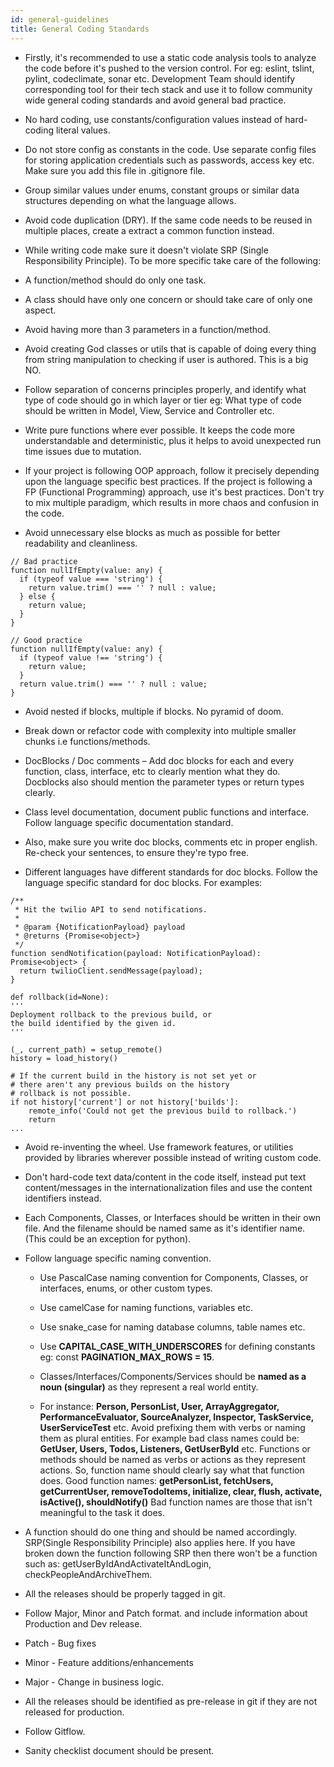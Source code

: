 ```yaml
---
id: general-guidelines
title: General Coding Standards
---
```


* Firstly, it's recommended to use a static code analysis tools to analyze the code before it's pushed to the version control. For eg: eslint, tslint, pylint, codeclimate, sonar etc. Development Team should identify corresponding tool for their tech stack and use it to follow community wide general coding standards and avoid general bad practice.

* No hard coding, use constants/configuration values instead of hard-coding literal values.

* Do not store config as constants in the code. Use separate config files for storing application credentials such as passwords, access key etc. Make sure you add this file in .gitignore file.
  
* Group similar values under enums, constant groups or similar data structures depending on what the language allows.
  
* Avoid code duplication (DRY). If the same code needs to be reused in multiple places, create a extract a common function instead.
  
* While writing code make sure it doesn't violate SRP (Single Responsibility Principle). To be more specific take care of the following:

* A function/method should do only one task.

* A class should have only one concern or should take care of only one aspect.

* Avoid having more than 3 parameters in a function/method.

* Avoid creating God classes or utils that is capable of doing every thing from string manipulation to checking if user is authored. This is a big NO.

* Follow separation of concerns principles properly, and identify what type of code should go in which layer or tier eg: What type of code should be written in Model, View, Service and Controller etc.

* Write pure functions where ever possible. It keeps the code more understandable and deterministic, plus it helps to avoid unexpected run time issues due to mutation.

* If your project is following OOP approach, follow it precisely depending upon the language specific best practices. If the project is following a FP (Functional Programming) approach, use it's best practices. Don't try to mix multiple paradigm, which results in more chaos and confusion in the code.

* Avoid unnecessary else blocks as much as possible for better readability and cleanliness.

<!--JavaScript-->
    // Bad practice
    function nullIfEmpty(value: any) {
      if (typeof value === 'string') {
        return value.trim() === '' ? null : value;
      } else {
        return value;
      }
    }

    // Good practice
    function nullIfEmpty(value: any) {
      if (typeof value !== 'string') {
        return value;
      }
      return value.trim() === '' ? null : value;
    }

* Avoid nested if blocks, multiple if blocks. No pyramid of doom.

* Break down or refactor code with complexity into multiple smaller chunks i.e functions/methods.

* DocBlocks / Doc comments – Add doc blocks for each and every function, class, interface, etc to clearly mention what they do. Docblocks also should mention the parameter types or return types clearly.

* Class level documentation, document public functions and interface. Follow language specific documentation standard.

* Also, make sure you write doc blocks, comments etc in proper english. Re-check your sentences, to ensure they're typo free.

* Different languages have different standards for doc blocks. Follow the language specific standard for doc blocks. For examples:
  
<!--JavaScript-->
    /**
     * Hit the twilio API to send notifications.
     *
     * @param {NotificationPayload} payload
     * @returns {Promise<object>}
     */
    function sendNotification(payload: NotificationPayload): Promise<object> {
      return twilioClient.sendMessage(payload);
    }

<!--Python-->
    def rollback(id=None):
    '''
    Deployment rollback to the previous build, or
    the build identified by the given id.
    '''
 
    (_, current_path) = setup_remote()
    history = load_history()
 
    # If the current build in the history is not set yet or
    # there aren't any previous builds on the history
    # rollback is not possible.
    if not history['current'] or not history['builds']:
        remote_info('Could not get the previous build to rollback.')
        return
    ...

* Avoid re-inventing the wheel. Use framework features, or utilities provided by libraries wherever possible instead of writing custom code.

* Don't hard-code text data/content in the code itself, instead put text content/messages in the internationalization files and use the content identifiers instead.

* Each Components, Classes, or Interfaces should be written in their own file. And the filename should be named same as it's identifier name. (This could be an exception for python).

* Follow language specific naming convention.

  * Use PascalCase naming convention for Components, Classes, or interfaces, enums, or other custom types. 

  * Use camelCase for naming functions, variables etc.

  * Use snake_case for naming database columns, table names etc.

  * Use **CAPITAL_CASE_WITH_UNDERSCORES** for defining constants eg: const **PAGINATION_MAX_ROWS = 15**.

  * Classes/Interfaces/Components/Services should be **named as a noun (singular)** as they represent a real world entity.

  * For instance: **Person, PersonList, User, ArrayAggregator, PerformanceEvaluator, SourceAnalyzer, Inspector, TaskService,  UserServiceTest** etc.
    Avoid prefixing them with verbs or naming them as plural entities. For example bad class names could be: **GetUser, Users, Todos, Listeners, GetUserById** etc.
    Functions or methods should be named as verbs or actions as they represent actions. So, function name should clearly say what that function does.
    Good function names: **getPersonList, fetchUsers, getCurrentUser, removeTodoItems, initialize, clear, flush, activate, isActive(), shouldNotify()**
    Bad function names are those that isn't meaningful to the task it does.

* A function should do one thing and should be named accordingly. SRP(Single Responsibility Principle) also applies here. If you have broken down the function following SRP then there won't be a function such as: getUserByIdAndActivateItAndLogin, checkPeopleAndArchiveThem.

* All the releases should be properly tagged in git.

* Follow Major, Minor and Patch format. and include information about Production and Dev release.

* Patch - Bug fixes

* Minor - Feature additions/enhancements

* Major - Change in business logic.

* All the releases should be identified as pre-release in git if they are not released for production.

* Follow Gitflow.

* Sanity checklist document should be present.
